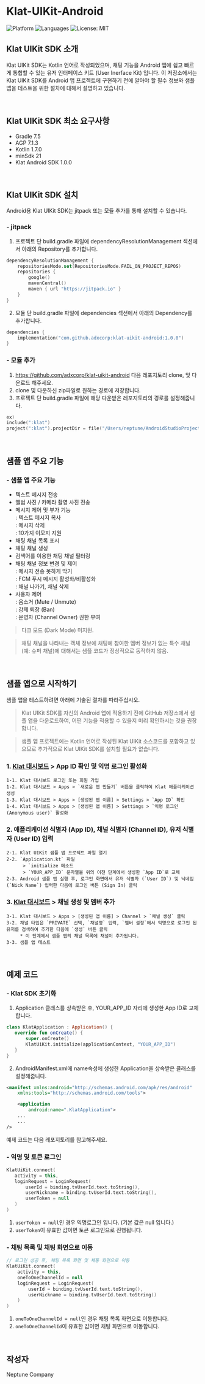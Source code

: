 
# Klat-UIKit-Android

![Platform](https://img.shields.io/badge/platform-Android-green.svg)
![Languages](https://img.shields.io/badge/language-Kotlin-purple.svg)
![License: MIT](https://img.shields.io/badge/License-MIT-yellow.svg)

## Klat UIKit SDK  소개

Klat UIKit SDK는 Kotlin 언어로 작성되었으며, 채팅 기능을 Android 앱에 쉽고 빠르게 통합할 수 있는 유저 인터페이스 키트 (User Inerface Kit) 입니다. 이 저장소에서는 Klat UIKit SDK를 Android 앱 프로젝트에 구현하기 전에 알아야 할 필수 정보와 샘플 앱을 테스트을 위한 절차에 대해서 설명하고 있습니다.

<br />

## Klat UIKit SDK 최소 요구사항

- Gradle 7.5
- AGP 7.1.3
- Kotlin 1.7.0
- minSdk 21
- Klat Android SDK 1.0.0

<br />

## Klat UIKit SDK 설치
Android용 Klat UIKit SDK는 jitpack 또는 모듈 추가를 통해 설치할 수 있습니다.

 ### - jitpack 
1. 프로젝트 단 build.gradle 파일에 dependencyResolutionManagement 섹션에서 아래의 Repository를 추가합니다.
```kotlin
dependencyResolutionManagement {
    repositoriesMode.set(RepositoriesMode.FAIL_ON_PROJECT_REPOS)
    repositories {
        google()
        mavenCentral()
        maven { url "https://jitpack.io" }
    }
}
```

2. 모듈 단 build.gradle 파일에 dependencies 섹션에서 아래의 Dependency를 추가합니다.
```kotlin
dependencies {
    implementation("com.github.adxcorp:klat-uikit-android:1.0.0")
}
```

### - 모듈 추가
1. https://github.com/adxcorp/klat-uikit-android 다음 레포지토리 clone, 및 다운로드 해주세요.
1. clone 및 다운하신 zip파일로 원하는 경로에 저장합니다.
2. 프로젝트 단 build.gradle 파일에 해당 다운받은 레포지토리의 경로를 설정해줍니다.
```kotlin
ex)
include(":klat")
project(":klat").projectDir = file("/Users/neptune/AndroidStudioProjects/klat-uikit-android/app")
```

<br />

## 샘플 앱 주요 기능

### - 샘플 앱 주요 기능
- 텍스트 메시지 전송
- 앨범 사진 / 카메라 촬영 사진 전송
- 메시지 제어 및 부가 기능
    <br />: 텍스트 메시지 복사 
    <br />: 메시지 삭제 
    <br />: 10가지 이모지 지원
- 채팅 채널 목록 표시 
- 채팅 채널 생성
- 검색어를 이용한 채팅 채널 필터링
- 채팅 채널 정보 변경 및 제어
    <br />: 메시지 전송 못하게 막기 
    <br />: FCM 푸시 메시지 활성화/비활성화
    <br />: 채널 나가기, 채널 삭제
- 사용자 제어 
    <br />: 음소거  (Mute / Unmute)
    <br />: 강제 퇴장 (Ban)
    <br />: 운영자 (Channel Owner) 권한 부여
    
> 다크 모드 (Dark Mode) 미지원. 

> 채팅 채널을 나타내는 객체 정보에 채팅에 참여한 멤버 정보가 없는 특수 채널 (예: 슈퍼 채널)에 대해서는 샘플 코드가 정상적으로 동작하지 않음. 

<br />

## 샘플 앱으로 시작하기
샘플 앱을 테스트하려면 아래에 기술된 절차를 따라주십시오.
>Klat UIKit SDK를 자신의 Android 앱에 적용하기 전에 GitHub 저장소에서 샘플 앱을 다운로드하여, 어떤 기능을 적용할 수 있을지 미리 확인하시는 것을 권장합니다.

>샘플 앱 프로젝트에는 Kotlin 언어로 작성된 Klat UIKit 소스코드를 포함하고 있으므로 추가적으로 Klat UIKit SDK를 설치할 필요가 없습니다.

### 1. [Klat 대시보드](https://www.klat.kr/) > App ID 확인 및 익명 로그인 활성화
```
1-1. Klat 대시보드 로그인 또는 회원 가입
1-2. Klat 대시보드 > Apps > `새로운 앱 만들기` 버튼을 클릭하여 Klat 애플리케이션 생성
1-3. Klat 대시보드 > Apps > [생성된 앱 이름] > Settings > `App ID` 확인
1-4. Klat 대시보드 > Apps > [생성된 앱 이름] > Settings > `익명 로그인 (Anonymous user)` 활성화
```
### 2. 애플리케이션 식별자 (App ID), 채널 식별자 (Channel ID), 유저 식별자 (User ID) 입력
```
2-1. Klat UIKit 샘플 앱 프로젝트 파일 열기
2-2. `Application.kt` 파일 
      > `initialize 메소드 
      > `YOUR_APP_ID` 문자열을 위의 이전 단계에서 생성한 `App ID`로 교체
2-3. Android 샘플 앱 실행 후, 로그인 화면에서 유저 식별자 (`User ID`) 및 닉네임 (`Nick Name`) 입력한 다음에 로그인 버튼 (Sign In) 클릭
```

### 3. [Klat 대시보드](https://www.klat.kr/) > 채널 생성 및 멤버 추가
```
3-1. Klat 대시보드 > Apps > [생성된 앱 이름] > Channel > `채널 생성` 클릭
3-2. 채널 타입은 `PRIVATE` 선택, `채널명` 입력, `멤버 설정`에서 익명으로 로그인 된 유저를 검색하여 추가한 다음에 `생성` 버튼 클릭
     * 이 단계에서 샘플 앱의 채널 목록에 채널이 추가됩니다.
3-3. 샘플 앱 테스트
```
<br />

## 예제 코드 

### - Klat SDK 초기화 
1. Application 클래스를 상속받은 후, YOUR_APP_ID 자리에 생성한 App ID로 교체합니다.
 ```kotlin
class KlatApplication : Application() {
    override fun onCreate() {
        super.onCreate()
        KlatUiKit.initialize(applicationContext, "YOUR_APP_ID")
    }
}
```

2. AndroidManifest.xml에 name속성에 생성한 Application을 상속받은 클래스를 설정해줍니다.
```xml
<manifest xmlns:android="http://schemas.android.com/apk/res/android"
    xmlns:tools="http://schemas.android.com/tools">

    <application
        android:name=".KlatApplication">
    ...
    ...
/>
```

예제 코드는 다음 레포지토리를 참고해주세요.

### - 익명 및 토큰 로그인
 ```kotlin
KlatUiKit.connect(
    activity = this,
    loginRequest = LoginRequest(
        userId = binding.tvUserId.text.toString(),
        userNickname = binding.tvUserId.text.toString(),
        userToken = null
    )
)
```
1. `userToken = null`인 경우 익명로그인 입니다. (기본 값은 null 입니다.)
2. `userToken`이 유효한 값이면 토큰 로그인으로 진행됩니다.

### - 채팅 목록 및 채팅 화면으로 이동
```kotlin                
// 로그인 성공 후, 채팅 목록 화면 및 채통 화면으로 이동
KlatUiKit.connect(
    activity = this,
    oneToOneChannelId = null
    loginRequest = LoginRequest(
        userId = binding.tvUserId.text.toString(),
        userNickname = binding.tvUserId.text.toString()
    )
)
```
1. `oneToOneChannelId = null`인 경우 채팅 목록 화면으로 이동합니다.
2. `oneToOneChannelId`이 유효한 값이면 채팅 화면으로 이동합니다.

<br />

## 작성자

Neptune Company

<br />
